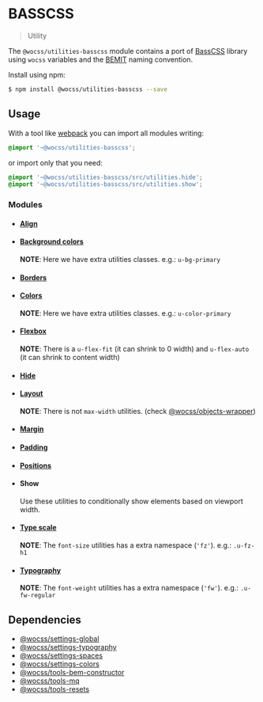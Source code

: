 # BASSCSS

> Utility

The `@wocss/utilities-basscss` module contains a port of  [BassCSS](https://github.com/basscss/basscss/#basscss) library using `wocss` variables and the [BEMIT](http://csswizardry.com/2015/08/bemit-taking-the-bem-naming-convention-a-step-further/) naming convention.

Install using npm:

```sh
$ npm install @wocss/utilities-basscss --save
```

## Usage

With a tool like [webpack](https://webpack.github.io/) you can import all modules writing:

```scss
@import '~@wocss/utilities-basscss';
```

or import only that you need:

```scss
@import '~@wocss/utilities-basscss/src/utilities.hide';
@import '~@wocss/utilities-basscss/src/utilities.show';
```

### Modules

* #### [Align](http://basscss.com/#basscss-align)

* #### [Background colors](https://github.com/basscss/addons/tree/master/modules/background-colors)

  **NOTE**: Here we have extra utilities classes. e.g.: `u-bg-primary`

* #### [Borders](http://www.basscss.com/#basscss-border)

* #### [Colors](https://github.com/basscss/addons/blob/master/modules/colors)

  **NOTE**: Here we have extra utilities classes. e.g.: `u-color-primary`

* #### [Flexbox](http://basscss.com/#basscss-flexbox)

  **NOTE**: There is a `u-flex-fit` (it can shrink to 0 width) and `u-flex-auto` (it can shrink to content width)

* #### [Hide](http://basscss.com/#basscss-hide)

* #### [Layout](http://www.basscss.com/#basscss-layout)

  **NOTE**: There is not `max-width` utilities. (check [@wocss/objects-wrapper](https://github.com/wocss/wocss/tree/master/packages/objects.wrapper#readme))

* #### [Margin](http://www.basscss.com/#basscss-margin)

* #### [Padding](http://www.basscss.com/#basscss-padding)

* #### [Positions](http://www.basscss.com/#basscss-position)

* #### Show
  Use these utilities to conditionally show elements based on viewport width.

* #### [Type scale](http://www.basscss.com/#basscss-type-scale)

  **NOTE**: The `font-size` utilities has a extra namespace (`'fz'`). e.g.: `.u-fz-h1`

* #### [Typography](http://www.basscss.com/#basscss-typography)

  **NOTE**: The `font-weight` utilities has a extra namespace (`'fw'`). e.g.: `.u-fw-regular`

## Dependencies

* [@wocss/settings-global](https://github.com/wocss/wocss/tree/master/packages/settings.global#readme)
* [@wocss/settings-typography](https://github.com/wocss/wocss/tree/master/packages/settings.typography#readme)
* [@wocss/settings-spaces](https://github.com/wocss/wocss/tree/master/packages/settings.spaces#readme)
* [@wocss/settings-colors](https://github.com/wocss/wocss/tree/master/packages/settings.colors#readme)
* [@wocss/tools-bem-constructor](https://github.com/wocss/wocss/tree/master/packages/tools.bem-constructor#readme)
* [@wocss/tools-mq](https://github.com/wocss/wocss/tree/master/packages/tools.mq#readme)
* [@wocss/tools-resets](https://github.com/wocss/wocss/tree/master/packages/tools.resets#readme)
